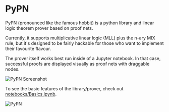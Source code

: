 # PyPN

PyPN (pronounced like the famous hobbit) is a python library and linear logic theorem prover based on proof nets.

Currently, it supports multiplicative linear logic (MLL) plus the n-ary MIX rule, but it's designed to be fairly hackable for those who want to implement their favourite flavour.

The prover itself works best run inside of a Jupyter notebook. In that case, successful proofs are displayed visually as proof nets with draggable nodes.

![PyPN Screenshot](https://github.com/akissinger/pypn/raw/master/F-PYPN.jpg)

To see the basic features of the library/prover, check out [notebooks/Basics.ipynb](https://nbviewer.jupyter.org/github/akissinger/pypn/blob/master/notebooks/Basics.ipynb).

![PyPN](https://github.com/akissinger/pypn/raw/master/F-PYPN.jpg)
